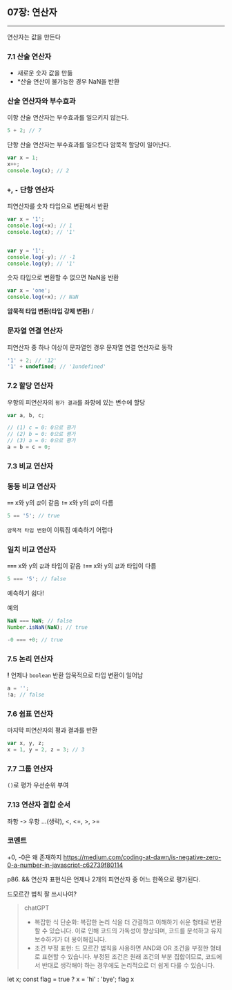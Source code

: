 ## 07장: 연산자
---

연산자는 값을 만든다

### **7.1 산술 연산자**
- 새로운 숫자 값을 만듦
- *산술 연산이 불가능한 경우 NaN을 반환

### 산술 연산자와 부수효과
이항 산술 연산자는 부수효과를 일으키지 않는다.
```javascript
5 + 2; // 7
```

단항 산술 연산자는 부수효과를 일으킨다
암묵적 할당이 일어난다.
```jsx
var x = 1;
x++;
console.log(x); // 2
```

### `+`, `-` 단항 연산자
피연산자를 숫자 타입으로 변환해서 반환
```jsx
var x = '1';
console.log(+x); // 1
console.log(x); // '1'


var y = '1';
console.log(-y); // -1
console.log(y); // '1'
```

숫자 타입으로 변환할 수 없으면 NaN을 반환
```jsx
var x = 'one';
console.log(+x); // NaN
```

**암묵적 타입 변환(타입 강제 변환)**
/

### 문자열 연결 연산자
피연산자 중 하나 이상이 문자열인 경우 문자열 연결 연산자로 동작
```jsx
'1' + 2; // '12'
'1' + undefined; // '1undefined'
```

### **7.2 할당 연산자**
우항의 피연산자의 `평가 결과`를 좌항에 있는 변수에 할당

```jsx
var a, b, c;

// (1) c = 0: 0으로 평가
// (2) b = 0: 0으로 평가
// (3) a = 0: 0으로 평가
a = b = c = 0;
```

### **7.3 비교 연산자**
### 동등 비교 연산자
**`==`**
x와 y의 `값`이 같음
**`!=`**
x와 y의 `값`이 다름

```jsx
5 == '5'; // true
```
`암묵적 타입 변환`이 이뤄짐
예측하기 어렵다

### 일치 비교 연산자 
**`===`**
x와 y의 `값`과 타입이 같음
**`!==`**
x와 y의 `값`과 타입이 다름

```jsx
5 === '5'; // false
```
예측하기 쉽다!

예외
```jsx
NaN === NaN; // false
Number.isNaN(NaN); // true

-0 === +0; // true
```

### **7.5 논리 연산자** 
**!** 
언제나 `boolean` 반환
암묵적으로 타입 변환이 일어남
```jsx
a = '';
!a; // false
```

### **7.6 쉼표 연산자** 
마지막 피연산자의 평과 결과를 반환
```jsx
var x, y, z;
x = 1, y = 2, z = 3; // 3
```

### **7.7 그룹 연산자** 
`()`로 평가 우선순위 부여

### **7.13 연산자 결합 순서** 
좌항 -> 우항 ...(생략), <, <=, >, >=


### 코멘트
+0, -0은 왜 존재하지
https://medium.com/coding-at-dawn/is-negative-zero-0-a-number-in-javascript-c62739f80114

p86. && 연산자 표현식은 언제나 2개의 피연산자 중 어느 한쪽으로 평가된다.

드모르간 법칙 잘 쓰시나여?
> chatGPT
> - 복잡한 식 단순화: 복잡한 논리 식을 더 간결하고 이해하기 쉬운 형태로 변환할 수 있습니다. 이로 인해 코드의 가독성이 향상되며, 코드를 분석하고 유지보수하기가 더 용이해집니다.
> - 조건 부정 표현: 드 모르간 법칙을 사용하면 AND와 OR 조건을 부정한 형태로 표현할 수 있습니다. 부정된 조건은 원래 조건의 부분 집합이므로, 코드에서 반대로 생각해야 하는 경우에도 논리적으로 더 쉽게 다룰 수 있습니다.

let x;
const flag = true ? x = 'hi' : 'bye';
flag
x
